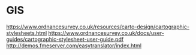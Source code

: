 # GIS
https://www.ordnancesurvey.co.uk/resources/carto-design/cartographic-stylesheets.html
https://www.ordnancesurvey.co.uk/docs/user-guides/cartographic-stylesheet-user-guide.pdf
http://demos.fmeserver.com/easytranslator/index.html
